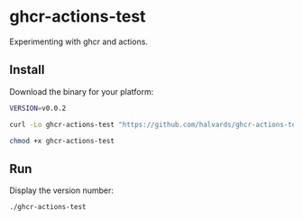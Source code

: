 # ghcr-actions-test

Experimenting with ghcr and actions.

## Install

Download the binary for your platform:

```bash
VERSION=v0.0.2

curl -Lo ghcr-actions-test "https://github.com/halvards/ghcr-actions-test/releases/download/$VERSION/ghcr-actions-test_$(uname -s)_$(uname -m)"

chmod +x ghcr-actions-test
```

## Run

Display the version number:

```bash
./ghcr-actions-test
